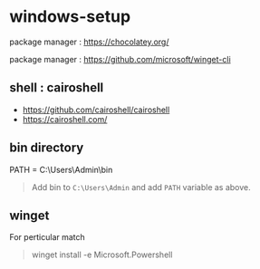 # windows-setup

package manager : https://chocolatey.org/

package manager : https://github.com/microsoft/winget-cli

## shell : cairoshell
- https://github.com/cairoshell/cairoshell
- https://cairoshell.com/

## bin directory
PATH = C:\Users\Admin\bin
> Add bin to `C:\Users\Admin` and add `PATH` variable as above.

## winget
For perticular match
> winget install -e Microsoft.Powershell
